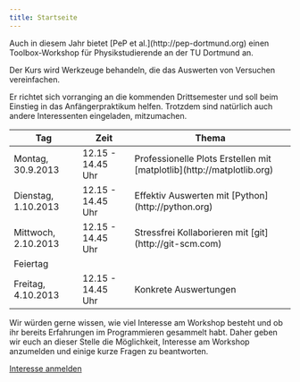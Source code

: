 ```yaml
---
title: Startseite
---
```


<p class="lead">
Auch in diesem Jahr bietet [PeP et al.](http://pep-dortmund.org) einen Toolbox-Workshop für Physikstudierende an der TU Dortmund an.
</p>

<p class="lead">
Der Kurs wird Werkzeuge behandeln, die das Auswerten von Versuchen vereinfachen.
</p>

Er richtet sich vorranging an die kommenden Drittsemester und soll beim Einstieg in das Anfängerpraktikum helfen.
Trotzdem sind natürlich auch andere Interessenten eingeladen, mitzumachen.

<div class="container">
<table class="table table-hover">
<thead>
  <tr>
    <th>Tag</th>
    <th>Zeit</th>
    <th>Thema</th>
  </tr>
</thead>
<tbody>
  <tr>
    <td>Montag, 30.9.2013</td>
    <td>12.15 - 14.45 Uhr</td>
    <td>Professionelle Plots Erstellen mit [matplotlib](http://matplotlib.org)</td>
  </tr>
  <tr>
    <td>Dienstag, 1.10.2013</td>
    <td>12.15 - 14.45 Uhr</td>
    <td>Effektiv Auswerten mit [Python](http://python.org)</td>
  </tr>
  <tr>
    <td>Mittwoch, 2.10.2013</td>
    <td>12.15 - 14.45 Uhr</td>
    <td>Stressfrei Kollaborieren mit [git](http://git-scm.com)</td>
  </tr>
  <tr class="warning">
    <td colspan=3> Feiertag </td>
  </tr>
  <tr>
    <td>Freitag, 4.10.2013</td>
    <td>12.15 - 14.45 Uhr</td>
    <td>Konkrete Auswertungen</td>
  </tr>
</tbody>
</table>
</div>

Wir würden gerne wissen, wie viel Interesse am Workshop besteht und ob ihr bereits Erfahrungen im Programmieren gesammelt habt.
Daher geben wir euch an dieser Stelle die Möglichkeit, Interesse am Workshop anzumelden und einige kurze Fragen zu beantworten.

<a href="#" disabled="disabled" class="btn btn-primary btn-large pull-right">Interesse anmelden</a>

